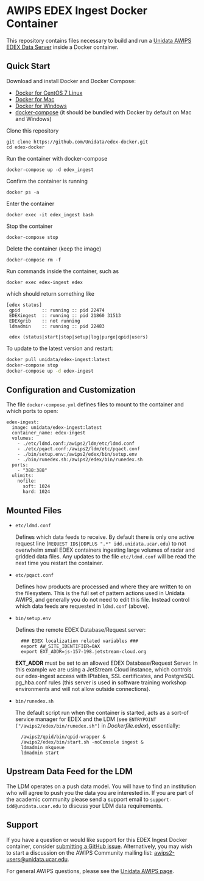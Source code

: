 # AWIPS EDEX Ingest Docker Container

This repository contains files necessary to build and run a [Unidata AWIPS EDEX Data Server](https://www.unidata.ucar.edu/software/awips2/) inside a Docker container.

## Quick Start

Download and install Docker and Docker Compose:

* [Docker for CentOS 7 Linux](https://docs.docker.com/install/linux/docker-ce/centos/)
* [Docker for Mac](https://docs.docker.com/docker-for-mac/)
* [Docker for Windows](https://docs.docker.com/docker-for-windows/install/)
* [docker-compose](https://docs.docker.com/compose/) (it should be bundled with Docker by default on Mac and Windows)

Clone this repository

    git clone https://github.com/Unidata/edex-docker.git
    cd edex-docker

Run the container with docker-compose

    docker-compose up -d edex_ingest

Confirm the container is running

    docker ps -a

Enter the container

    docker exec -it edex_ingest bash    

Stop the container

    docker-compose stop

Delete the container (keep the image)

    docker-compose rm -f

Run commands inside the container, such as

    docker exec edex-ingest edex

which should return something like

    [edex status]
     qpid        :: running :: pid 22474
     EDEXingest  :: running :: pid 21860 31513
     EDEXgrib    :: not running
     ldmadmin    :: running :: pid 22483

     edex (status|start|stop|setup|log|purge|qpid|users)

To update to the latest version and restart:

```bash
docker pull unidata/edex-ingest:latest
docker-compose stop
docker-compose up -d edex-ingest
```

## Configuration and Customization

The file `docker-compose.yml` defines files to mount to the container and which ports to open:

    edex-ingest:
      image: unidata/edex-ingest:latest
      container_name: edex-ingest
      volumes:
        - ./etc/ldmd.conf:/awips2/ldm/etc/ldmd.conf
        - ./etc/pqact.conf:/awips2/ldm/etc/pqact.conf
        - ./bin/setup.env:/awips2/edex/bin/setup.env
        - ./bin/runedex.sh:/awips2/edex/bin/runedex.sh
      ports:
        - "388:388"
      ulimits:
        nofile:
          soft: 1024
          hard: 1024

## Mounted Files

- `etc/ldmd.conf`

    Defines which data feeds to receive. By default there is only one active request line (`REQUEST IDS|DDPLUS ".*" idd.unidata.ucar.edu`) to not overwhelm small EDEX containers ingesting large volumes of radar and gridded data files.  Any updates to the file `etc/ldmd.conf` will be read the next time you restart the container.

- `etc/pqact.conf`

    Defines how products are processed and where they are written to on the filesystem. This is the full set of pattern actions used in Unidata AWIPS, and generally you do not need to edit this file. Instead control which data feeds are requested in `ldmd.conf` (above).

- `bin/setup.env`

    Defines the remote EDEX Database/Request server:

        ### EDEX localization related variables ###
        export AW_SITE_IDENTIFIER=OAX
        export EXT_ADDR=js-157-198.jetstream-cloud.org

    **EXT_ADDR** must be set to an allowed EDEX Database/Request Server. In this example we are using a JetStream Cloud instance, which controls our edex-ingest access with IPtables, SSL certificates, and PostgreSQL pg_hba.conf rules (this server is used in software training workshop environments and will not allow outside connections).

- `bin/runedex.sh`

    The default script run when the container is started, acts as a sort-of service manager for EDEX and the LDM (see `ENTRYPOINT ["/awips2/edex/bin/runedex.sh"]` in *Dockerfile.edex*), essentially:

        /awips2/qpid/bin/qpid-wrapper &
        /awips2/edex/bin/start.sh -noConsole ingest &
        ldmadmin mkqueue
        ldmadmin start


## Upstream Data Feed for the LDM

The LDM operates on a push data model. You will have to find an institution who will agree to push you the data you are interested in. If you are part of the academic community please send a support email to `support-idd@unidata.ucar.edu` to discuss your LDM data requirements.

## Support

If you have a question or would like support for this EDEX Ingest Docker container, consider [submitting a GitHub issue](https://github.com/Unidata/edex-docker/issues). Alternatively, you may wish to start a discussion on the AWIPS Community mailing list: <awips2-users@unidata.ucar.edu>.

For general AWIPS questions, please see the [Unidata AWIPS page](https://www.unidata.ucar.edu/software/awips/).

